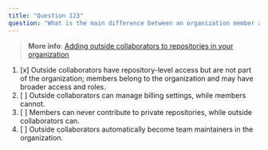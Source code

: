 ```yaml
---
title: "Question 123"
question: "What is the main difference between an organization member and an outside collaborator for a repository owned by that organization?"
---
```


> **More info**: [Adding outside collaborators to repositories in your organization](https://docs.github.com/en/organizations/managing-access-to-your-organizations-repositories/adding-outside-collaborators-to-repositories-in-your-organization)

1. [x] Outside collaborators have repository-level access but are not part of the organization; members belong to the organization and may have broader access and roles.  
1. [ ] Outside collaborators can manage billing settings, while members cannot.  
1. [ ] Members can never contribute to private repositories, while outside collaborators can.  
1. [ ] Outside collaborators automatically become team maintainers in the organization.  
